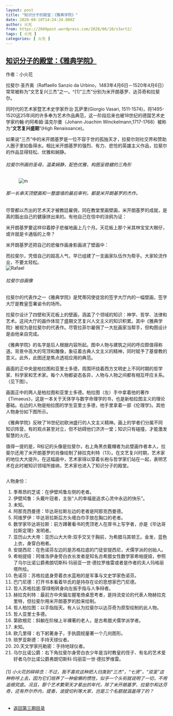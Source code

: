 ```yaml
---
layout: post
title: "知识分子的殿堂：《雅典学院》"
date: 2020-08-10T14:24:24.000Z
author: 火光
from: https://2049post.wordpress.com/2020/08/10/v3art2/
tags: [ 火光 ]
categories: [ 火光 ]
---
```

<!--1597069464000-->
[知识分子的殿堂：《雅典学院》](https://2049post.wordpress.com/2020/08/10/v3art2/)
------

<div>
<p>作者：小火花</p><p>拉斐尔·圣齐奥（Raffaello Sanzio da Urbino，1483年4月6日－1520年4月6日）常常被称为“文艺复兴三杰”之一。^[1]“三杰”分别为米开朗基罗、达芬奇和拉斐尔。</p><p>同时代的艺术家暨艺术史学家乔治·瓦萨里(Giorgio Vasari, 1511-1574)，将1495-1520这25年间的许多奉为艺术作品典范，这一阶段后来也被18世纪的德国艺术史学家约翰·约阿希姆·温克尔曼（Johann Joachim Winckelmann,1717-1768）被称为“<strong>文艺复兴盛期</strong>”(High Renaissance)。</p><p>如果说“三杰”中的米开朗基罗是一位不容于世的孤独天才，拉斐尔则社交界和赞助人圈子里如鱼得水。相比米开朗基罗的强烈、有力、悲怆的英雄主义作品，拉斐尔的作品显得轻松、优雅和娴静。<br><img src="https://upload.wikimedia.org/wikipedia/commons/thumb/5/5a/Raphael_-_Madonna_in_the_Meadow_-_Google_Art_Project.jpg/1280px-Raphael_-_Madonna_in_the_Meadow_-_Google_Art_Project.jpg" alt=""></p><h6>拉斐尔所画的圣母，温柔娴静，配色优雅，构图呈稳健的三角形</h6><figure class="wp-block-image"><img src="https://upload.wikimedia.org/wikipedia/commons/thumb/a/a9/Sistine_Chapel_ceiling_02.jpg/1024px-Sistine_Chapel_ceiling_02.jpg" alt="m" /></figure><h6>那一长串天顶壁画和一整面墙的最后审判，都是米开朗基罗的杰作。</h6><p>尽管都以杰出的艺术天才被教廷雇佣，同在教堂里画壁画，米开朗基罗的成就，是真的豁出自己的健康拼出来的。有他自己在信中的涂鸦为证：<br><img src="https://upload.wikimedia.org/wikipedia/commons/6/67/Michelangelo_painting_God.JPG" alt=""></p><p>米开朗基罗要这样仰着脖子悲催地画上几个月。天花板上那个米其林宝宝大眼仔，或许就是卡通版的上帝？</p><p>米开朗基罗还把自己的悲催作画身影画进了壁画中：<br><img src="https://upload.wikimedia.org/wikipedia/commons/5/5d/Dividing_Light_from_Darkness.jpg" alt=""></p><p>而拉斐尔，凭借自己的超高人气，早已组建了一支画家队伍作为帮手。大家轮流作业，不要太轻松。<br><img src="https://upload.wikimedia.org/wikipedia/commons/thumb/f/f6/Raffaello_Sanzio.jpg/800px-Raffaello_Sanzio.jpg" alt="Rafael"></p><h6>拉斐尔自画像</h6><p>拉斐尔的代表作之一《雅典学院》是梵蒂冈使徒宫的签字大厅内的一幅壁画，签字大厅是教皇签署谕令的场所。</p><p>拉斐尔设计了四壁和天花板上的壁画，涵盖了个领域的知识：神学、哲学、法律和艺术。这间大厅的画作体现了盛期文艺复兴人文主义的知识积累。其中《雅典学院》被视为是拉斐尔的代表作。尽管拉菲尔雇佣了一大批画家当帮手，但构图设计是由他亲自完成。</p><p>《雅典学院》的名字是后人根据内容所起。图中人物与建筑之间的呼应颇值得称道。背景中高大的穹顶和雕像，象征着古典人文主义的精神，同时赋予了基督教的意义。此外，此图还是焦点透视应用的典范。</p><p>画面的正中央是柏拉图和亚里士多德，周围环绕着西方文明史上不同时期的哲学家、科学家和艺术家。每个人物都姿态各异，人物与人物之间都有相互呼应关系。（见下图）。</p><p>画面正中的两人是柏拉图和亚里士多德。柏拉图（左）手中拿着他的著作《Timaeus》，这是一本关于天体学与数字命理学的书，也是新柏拉图主义的理论基础。右边的人物是柏拉图的学生亚里士多德，他手里拿着一部《伦理学》。其他人物身份如下图所示。</p><p>《雅典学院》反映了16世纪初欧洲盛行的人文主义精神。画上的学者们分属不同知识阵营，有的观点甚至对立，但不妨碍他们济济一堂；知识只有碰撞，才能激发智慧的火花。</p><p>值得一提的是，R标记的头像是拉斐尔，右上角黑衣戴帽者为此壁画作者本人，拉斐尔还用了米开朗基罗的肖像绘制了赫拉克利特（13）。在文艺复兴时期，艺术家的地位大大提升。在这幅画中，艺术家得以穿着长袍与哲学家们站在一起，表明艺术在此时被知识领域所接纳，艺术家也进入了知识分子的殿堂。</p><figure class="wp-block-image"><img src="https://upload.wikimedia.org/wikipedia/commons/thumb/f/fb/Raffaello_Scuola_di_Atene_numbered.svg/2880px-Raffaello_Scuola_di_Atene_numbered.svg.png" alt="" /></figure><p>人物身份：</p><ol><li>季蒂昂的芝诺：在伊壁鸠鲁左侧的老者。</li><li>伊壁鸠鲁：头戴叶冠者，主张“人的幸福是追求心灵中永远的快乐”。</li><li>未知。</li><li>阿那克西曼德：毕达哥拉斯左边的老者是阿那克西曼德。</li><li>阿维罗伊：毕达哥拉斯后方头缠白巾手放在胸口的老者。</li><li>数学家毕达哥拉斯：前方蹲著看书的秃顶老人在厚书上写字者，亦是《毕达哥拉斯定理》发明者。</li><li>亚历山大大帝：亚历山大大帝:双手交叉于胸前，为希腊马其顿王。金发，蓝色上衣，身穿白袍者。</li><li>安提西尼：在色诺芬左边的是苏格拉底的门徒安提西尼，犬儒学派的创始人。</li><li>希帕提娅：阿维洛伊身旁白衣长发者是知名古希腊女性数学家希帕提娅，参照了乌尔比诺公爵弗朗切斯科·玛丽亚一世·德拉罗维雷或者是作者的夫人玛格丽塔所绘。</li><li>色诺芬：苏格拉底身旁着衣水蓝袍的是军事与文史学家色诺芬。</li><li>巴门尼德：打开书本看着毕氏的是持存在论的思想家巴门尼德。</li><li>哲人苏格拉底:穿绿袍转身向左扳手指与人争辩者。</li><li>赫拉克利特：最前方中央偏左握笔倚桌思考者，是持流变论的代表人物赫拉克里特，但拉斐尔用米开朗基罗的脸来绘制。</li><li>哲人柏拉图：以手指指天。有人认为拉斐尔以达芬奇为原型绘制的此人物。</li><li>哲人亚里士多德。</li><li>第欧根尼：斜躺在阶梯上半裸著的老人，是古希腊犬儒学派学者。</li><li>未知。</li><li>欧几里得：右下躬著身子，手执圆规量著一个几何图形。</li><li>琐罗亚斯德：手持天球仪者。</li><li>20.天文学家托勒密：手持地球仪者。</li><li>乌尔比诺公爵：右下角拉斐尔身旁白衣少年是当时教皇的侄子、有名的艺术爱好者乌尔比诺公爵弗朗切斯科·玛丽亚一世·德拉罗维雷。</li></ol><h6>[1] 小火花的碎碎念：不过，我不喜欢这种把人归类到“三杰”，“七贤”，“双圣”这种称呼上去，因为它们培养了一种偷懒的惯性，似乎一个头衔就说明了一切，不用追根究底。况且，那个艺术繁荣天才辈出的年代，除了米开朗基罗、拉斐尔和达芬奇，还有乔尔乔内，提香，波提切利等大家，岂是三个名额就涵盖得了的？</h6><nav  class="wp-block-navigation" ><ul class="wp-block-navigation__container"><li class="wp-block-navigation-link"><a class="wp-block-navigation-link__content"  href="https://2049post.wordpress.com/v3index/"><span class="wp-block-navigation-link__label">返回第三期目录</span></a></li></ul></nav><p></p>
</div>
